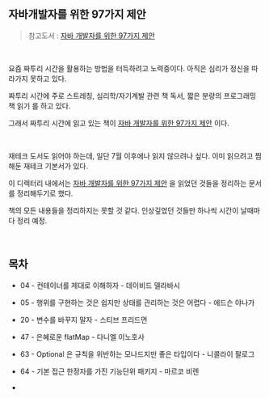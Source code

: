 ## 자바개발자를 위한 97가지 제안

> 참고도서 : [자바 개발자를 위한 97가지 제안](http://www.kyobobook.co.kr/product/detailViewKor.laf?ejkGb=KOR&mallGb=KOR&barcode=9791190665643&orderClick=LEa&Kc=)<br>

<br>

요즘 짜투리 시간을 활용하는 방법을 터득하려고 노력중이다. 아직은 심리가 정신을 따라가지 못하고 있다.<br>

짜투리 시간에 주로 스트레칭, 심리학/자기계발 관련 책 독서, 짧은 분량의 프로그래밍 책 읽기 를 하고 있다. <br>

그래서 짜투리 시간에 읽고 있는 책이 [자바 개발자를 위한 97가지 제안](http://www.kyobobook.co.kr/product/detailViewKor.laf?ejkGb=KOR&mallGb=KOR&barcode=9791190665643&orderClick=LEa&Kc=) 이다.<br>

<br>

재테크 도서도 읽어야 하는데, 일단 7월 이후에나 읽지 않으려나 싶다. 이미 읽으려고 찜해둔 재테크 기본서가 있다.<br>

이 디렉터리 내에서는 [자바 개발자를 위한 97가지 제안](http://www.kyobobook.co.kr/product/detailViewKor.laf?ejkGb=KOR&mallGb=KOR&barcode=9791190665643&orderClick=LEa&Kc=) 을 읽었던 것들을 정리하는 문서를 정리해두기로 했다.<br>

책의 모든 내용들을 정리하지는 못할 것 같다. 인상깊었던 것들만 하나씩 시간이 날때마다 정리 예정.<br>

<br>

## 목차

- 04 - 컨테이너를 제대로 이해하자 - 데이비드 델라바시
- 05 - 행위를 구현하는 것은 쉽지만 상태를 관리하는 것은 어렵다 - 에드슨 야나가
- 20 - 변수를 바꾸지 말자 - 스티브 프리드먼
- 47 - 은혜로운 flatMap - 다니엘 이노호사
- 63 - Optional 은 규칙을 위반하는 모나드지만 좋은 타입이다 - 니콜라이 팔로그

- 64 - 기본 접근 한정자를 가진 기능단위 패키지 - 마르코 비렌
- 